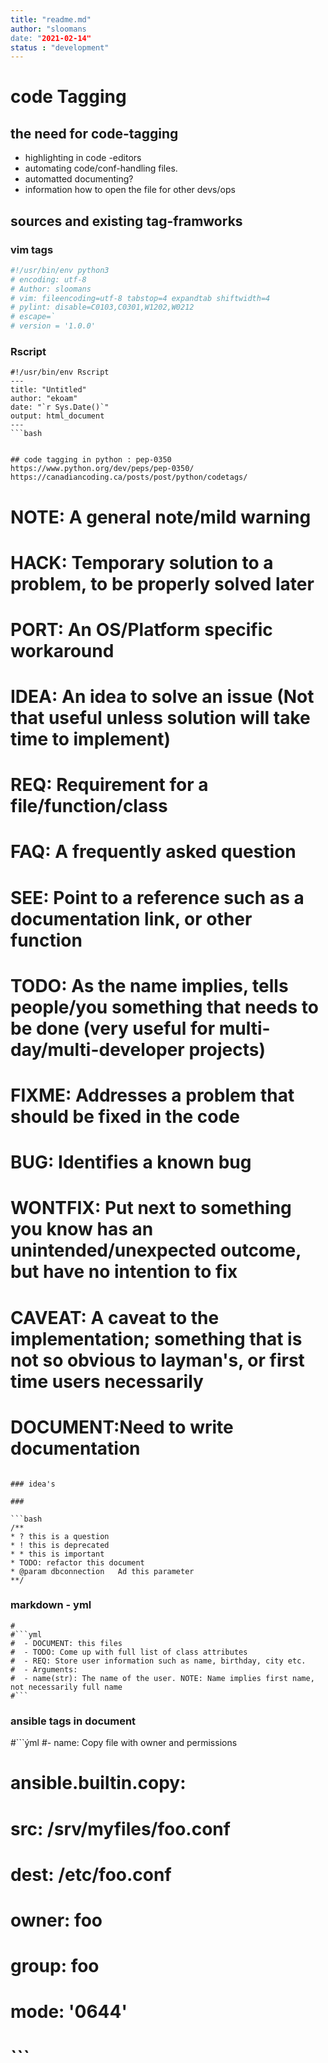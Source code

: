 ```yaml
---
title: "readme.md"
author: "sloomans
date: "2021-02-14"
status : "development"
---
```



# code Tagging

## the need for code-tagging

- highlighting in code -editors
- automating code/conf-handling files.
- automatted documenting?
- information how to open the file for other devs/ops



## sources and existing tag-framworks

### vim tags 

```bash
#!/usr/bin/env python3
# encoding: utf-8
# Author: sloomans
# vim: fileencoding=utf-8 tabstop=4 expandtab shiftwidth=4
# pylint: disable=C0103,C0301,W1202,W0212
# escape=`
# version = '1.0.0'
```
### Rscript

```
#!/usr/bin/env Rscript
---
title: "Untitled"
author: "ekoam"
date: "`r Sys.Date()`"
output: html_document
---
```bash


## code tagging in python : pep-0350
https://www.python.org/dev/peps/pep-0350/
https://canadiancoding.ca/posts/post/python/codetags/
```
# NOTE: A general note/mild warning
# HACK: Temporary solution to a problem, to be properly solved later
# PORT: An OS/Platform specific workaround
# IDEA: An idea to solve an issue (Not that useful unless solution will take time to implement)
# REQ: Requirement for a file/function/class
# FAQ: A frequently asked question
# SEE: Point to a reference such as a documentation link, or other function
# TODO: As the name implies, tells people/you something that needs to be done (very useful for multi-day/multi-developer projects)
# FIXME: Addresses a problem that should be fixed in the code
# BUG: Identifies a known bug
# WONTFIX: Put next to something you know has an unintended/unexpected outcome, but have no intention to fix
# CAVEAT: A caveat to the implementation; something that is not so obvious to layman's, or first time users necessarily
# DOCUMENT:Need to write documentation
```

### idea's

###

```bash
/**
* ? this is a question
* ! this is deprecated
* * this is important
* TODO: refactor this document
* @param dbconnection   Ad this parameter 
**/
```

[](https://raw.githubusercontent.com/jbgutierrez/vim-better-comments/master/images/screenshoot.gif)

###  markdown - yml

```
#
#```yml
#  - DOCUMENT: this files 
#  - TODO: Come up with full list of class attributes
#  - REQ: Store user information such as name, birthday, city etc.
#  - Arguments:
#  - name(str): The name of the user. NOTE: Name implies first name, not necessarily full name
#```
```



###   ansible tags in document
#```ýml
#- name: Copy file with owner and permissions
#  ansible.builtin.copy:
#    src: /srv/myfiles/foo.conf
#    dest: /etc/foo.conf
#    owner: foo
#    group: foo
#    mode: '0644'
# ```
